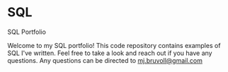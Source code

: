 # SQL
SQL Portfolio

Welcome to my SQL portfolio! This code repository contains examples of SQL I've written. Feel free to take a look and reach out if you have any questions.
Any questions can be directed to mj.bruvoll@gmail.com
